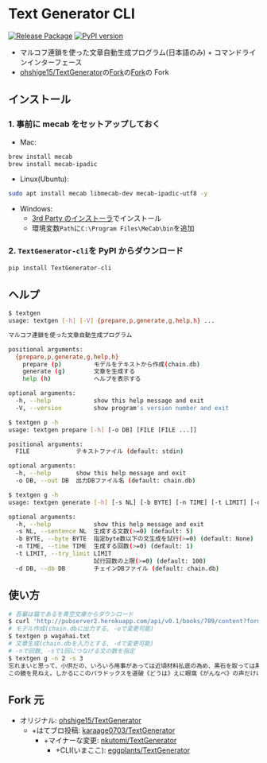 # Text Generator CLI

[![Release Package](https://github.com/eggplants/TextGenerator-cli/actions/workflows/release.yml/badge.svg)](https://github.com/eggplants/TextGenerator-cli/actions/workflows/release.yml) [![PyPI version](https://badge.fury.io/py/TextGenerator-cli.svg)](https://badge.fury.io/py/TextGenerator-cli)

- マルコフ連鎖を使った文章自動生成プログラム(日本語のみ) + コマンドラインインターフェース
- [ohshige15/TextGenerator](https://github.com/ohshige15/TextGenerator)の[Fork](https://github.com/karaage0703/TextGenerator)の[Fork](https://github.com/nkutomi/TextGenerator)の Fork

## インストール

### 1. 事前に mecab をセットアップしておく

- Mac:

```bash
brew install mecab
brew install mecab-ipadic
```

- Linux(Ubuntu):

```bash
sudo apt install mecab libmecab-dev mecab-ipadic-utf8 -y
```

- Windows:
  - [3rd Party のインストーラ](https://github.com/ikegami-yukino/mecab/releases/tag/v0.996.2)でインストール
  - 環境変数`Path`に`C:\Program Files\MeCab\bin`を追加

### 2. `TextGenerator-cli`を PyPI からダウンロード

```bash
pip install TextGenerator-cli
```

## ヘルプ

```bash
$ textgen
usage: textgen [-h] [-V] {prepare,p,generate,g,help,h} ...

マルコフ連鎖を使った文章自動生成プログラム

positional arguments:
  {prepare,p,generate,g,help,h}
    prepare (p)         モデルをテキストから作成(chain.db)
    generate (g)        文章を生成する
    help (h)            ヘルプを表示する

optional arguments:
  -h, --help            show this help message and exit
  -V, --version         show program's version number and exit

```

```bash
$ textgen p -h
usage: textgen prepare [-h] [-o DB] [FILE [FILE ...]]

positional arguments:
  FILE             テキストファイル (default: stdin)

optional arguments:
  -h, --help       show this help message and exit
  -o DB, --out DB  出力DBファイル名 (default: chain.db)

```

```bash
$ textgen g -h
usage: textgen generate [-h] [-s NL] [-b BYTE] [-n TIME] [-t LIMIT] [-d DB]

optional arguments:
  -h, --help            show this help message and exit
  -s NL, --sentence NL  生成する文数(>=0) (default: 5)
  -b BYTE, --byte BYTE  指定byte数以下の文生成を試行(>=0) (default: None)
  -n TIME, --time TIME  生成する回数(>=0) (default: 1)
  -t LIMIT, --try_limit LIMIT
                        試行回数の上限(>=0) (default: 100)
  -d DB, --db DB        チェインDBファイル (default: chain.db)

```

## 使い方

```bash
# 吾輩は猫であるを青空文庫からダウンロード
$ curl 'http://pubserver2.herokuapp.com/api/v0.1/books/789/content?format=txt' -o wagahai.txt
# モデル作成(chain.dbに出力する, -oで変更可能)
$ textgen p wagahai.txt
# 文章生成(chain.dbを入力とする, -dで変更可能)
# -nで回数, -sで1回につなげる文の数を指定
$ textgen g -n 2 -s 3
忘れまいと思って、小供だの、いろいろ用事があっては近頃材料払底の為め、黒石を取っては黒を見て、図書館へは寄りつかない男だ」失敬な、下駄屋はいつ御催しがありました。「そうでございましょう」と考えて見たら分るでしょうから吹き付ける、非常に体育を重んじたものは自分の容貌《ようば》へ置く。
この鏡を見ねえ。しかるにこのパラドックスを道破《どうは》えに眼窩《がんなべ》の声だけにしろと、烈しい光線で瞳孔《どうこう》の根本へ吹き寄せつつある。「質朴剛健でたのもしい気風だ」
```

## Fork 元

- オリジナル: [ohshige15/TextGenerator](https://github.com/ohshige15/TextGenerator)
  - +はてブロ投稿: [karaage0703/TextGenerator](https://github.com/karaage0703/TextGenerator)
    - +マイナーな変更: [nkutomi/TextGenerator](https://github.com/nkutomi/TextGenerator)
      - +CLI(いまここ): [eggplants/TextGenerator](https://github.com/eggplants/TextGenerator)
